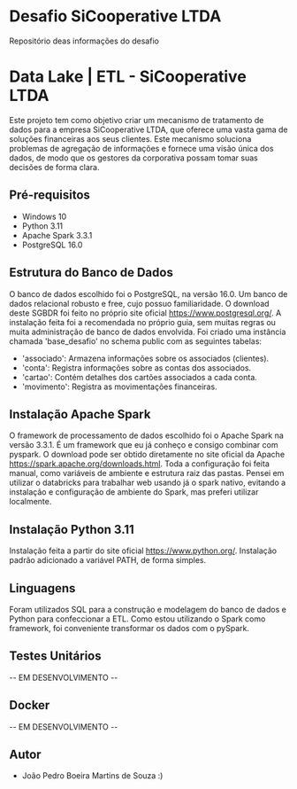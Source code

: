 # Desafio SiCooperative LTDA
Repositório deas informações do desafio

# Data Lake | ETL - SiCooperative LTDA

Este projeto tem como objetivo criar um mecanismo de tratamento de dados para a empresa SiCooperative LTDA, que oferece uma vasta gama de
soluções financeiras aos seus clientes. Este mecanismo soluciona problemas de agregação de informações e fornece uma visão única dos dados, de modo que os gestores da corporativa possam tomar suas decisões de forma clara. 

## Pré-requisitos

- Windows 10
- Python 3.11
- Apache Spark 3.3.1
- PostgreSQL 16.0
  
## Estrutura do Banco de Dados

O banco de dados escolhido foi o PostgreSQL, na versão 16.0. Um banco de dados relacional robusto 
e free, cujo possuo familiaridade. O download deste SGBDR foi feito no próprio site oficial 
https://www.postgresql.org/. A instalação feita foi a recomendada no próprio guia, sem muitas regras 
ou muita administração de banco de dados envolvida. Foi criado uma instância chamada 'base_desafio' no schema public com as seguintes 
tabelas:

- 'associado': Armazena informações sobre os associados (clientes).
- 'conta': Registra informações sobre as contas dos associados.
- 'cartao': Contém detalhes dos cartões associados a cada conta.
- 'movimento': Registra as movimentações financeiras.

## Instalação Apache Spark

 O framework de processamento de dados escolhido foi o Apache Spark na versão 3.3.1. É um framework que eu já conheço e consigo 
 combinar com pyspark. O download pode ser obtido diretamente no site oficial da Apache https://spark.apache.org/downloads.html. Toda a 
 configuração foi feita manual, como variáveis de ambiente e estrutura raiz das pastas. Pensei em utilizar o databricks para trabalhar 
 web usando já o spark nativo, evitando a instalação e configuração de ambiente do Spark, mas preferi utilizar localmente.

## Instalação Python 3.11

Instalação feita a partir do site oficial https://www.python.org/. Instalação padrão adicionado a variável PATH, de forma simples.

## Linguagens

Foram utilizados SQL para a construção e modelagem do banco de dados e Python para confeccionar a ETL. Como estou utilizando
o Spark como framework, foi conveniente transformar os dados com o pySpark.

## Testes Unitários

-- EM DESENVOLVIMENTO -- 

## Docker 

-- EM DESENVOLVIMENTO --

## Autor

- João Pedro Boeira Martins de Souza :)
